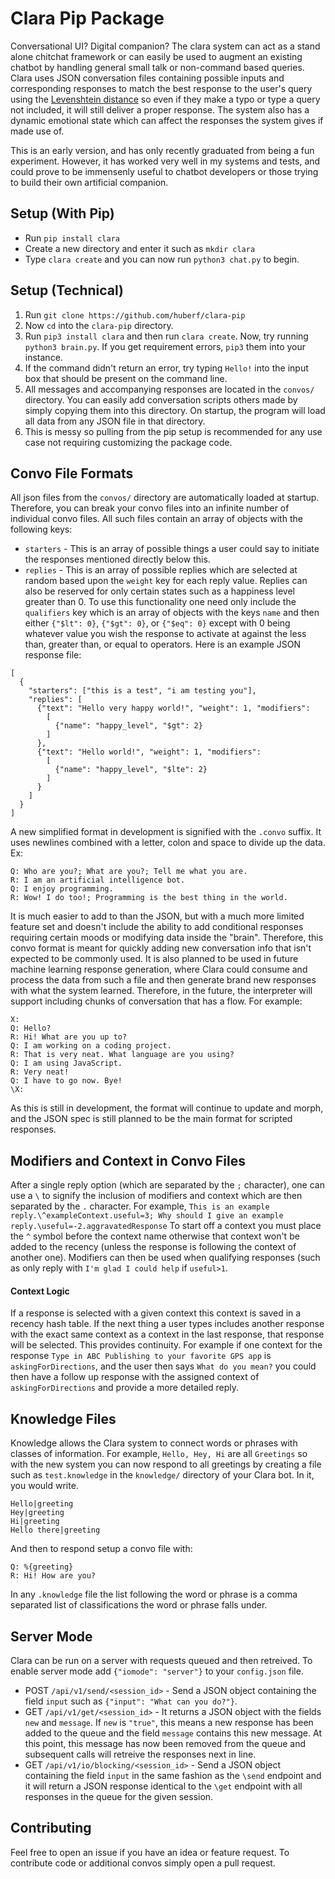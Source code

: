# Clara Pip Package

Conversational UI? Digital companion? The clara system can act as a stand alone chitchat framework or can easily be used to augment an existing chatbot by handling general small talk or non-command based queries. Clara uses JSON conversation files containing possible inputs and corresponding responses to match the best response to the user's query using the [Levenshtein distance](https://en.wikipedia.org/wiki/Levenshtein_distance) so even if they make a typo or type a query not included, it will still deliver a proper response. The system also has a dynamic emotional state which can affect the responses the system gives if made use of.

This is an early version, and has only recently graduated from being a fun experiment. However, it has worked very well in my systems and tests, and could prove to be immensenly useful to chatbot developers or those trying to build their own artificial companion.

## Setup (With Pip)
* Run `pip install clara`
* Create a new directory and enter it such as `mkdir clara`
* Type `clara create` and you can now run `python3 chat.py` to begin.

## Setup (Technical)

1. Run `git clone https://github.com/huberf/clara-pip`
2. Now `cd` into the `clara-pip` directory.
3. Run `pip3 install clara` and then run `clara create`. Now, try running `python3 brain.py`. If you get requirement errors, `pip3` them
   into your instance.
4. If the command didn't return an error, try typing `Hello!` into the input box
   that should be present on the command line.
5. All messages and accompanying responses are located in the `convos/`
   directory. You can easily add conversation scripts others made by simply
   copying them into this directory. On startup, the program will load all data
   from any JSON file in that directory.
6. This is messy so pulling from the pip setup is recommended for any use case
   not requiring customizing the package code.

## Convo File Formats
All json files from the `convos/` directory are automatically loaded at startup.
Therefore, you can break your convo files into an infinite number of individual
convo files. All such files contain an array of objects with the following keys:
* `starters` - This is an array of possible things a user could say to initiate
  the responses mentioned directly below this.
* `replies` - This is an array of possible replies which are selected at random
  based upon the `weight` key for each reply value. Replies can also be reserved
  for only certain states such as a happiness level greater than 0. To use this
  functionality one need only include the `qualifiers` key which is an array of
  objects with the keys `name` and then either `{"$lt": 0}`, `{"$gt": 0}`, or
  `{"$eq": 0}` except with 0 being whatever value you wish the response to
  activate at against the less than, greater than, or equal to operators.
Here is an example JSON response file:
```
[
  {
    "starters": ["this is a test", "i am testing you"],
    "replies": [
      {"text": "Hello very happy world!", "weight": 1, "modifiers": 
        [
          {"name": "happy_level", "$gt": 2}
        ]
      },
      {"text": "Hello world!", "weight": 1, "modifiers": 
        [
          {"name": "happy_level", "$lte": 2}
        ]
      }
    ]
  }
]
```
A new simplified format in development is signified with the `.convo` suffix. It
uses newlines combined with a letter, colon and space to divide up the data.
Ex:
```
Q: Who are you?; What are you?; Tell me what you are.
R: I am an artificial intelligence bot.
Q: I enjoy programming.
R: Wow! I do too!; Programming is the best thing in the world.
```
It is much easier to add to than the JSON, but with a much more limited feature
set and doesn't include the ability to add conditional responses requiring
certain moods or modifying data inside the "brain".
Therefore, this convo format is meant for quickly adding new conversation info
that isn't expected to be commonly used. It is also planned to be used in future
machine learning response generation, where Clara could consume and process the
data from such a file and then generate brand new responses with what the system
learned. Therefore, in the future, the interpreter will support including chunks
of conversation that has a flow. For example:
```
X:
Q: Hello?
R: Hi! What are you up to?
Q: I am working on a coding project.
R: That is very neat. What language are you using?
Q: I am using JavaScript.
R: Very neat!
Q: I have to go now. Bye!
\X:
```
As this is still in development, the format will continue to update and morph,
and the JSON spec is still planned to be the main format for scripted responses.

## Modifiers and Context in Convo Files
After a single reply option (which are separated by the `;` character), one can
use a `\` to signify the inclusion of modifiers and context which are then
separated by the `.` character. For example,
`This is an example reply.\^exampleContext.useful=3; Why should I give an example
reply.\useful=-2.aggravatedResponse`
To start off a context you must place the `^` symbol before the context name
otherwise that context won't be added to the recency (unless the response is
following the context of another one).
Modifiers can then be used when qualifying responses (such as only reply
with `I'm glad I could help` if `useful>1`.

#### Context Logic
If a response is selected with a given context this context is saved in a
recency hash table. If the next thing a user types includes another response
with the exact same context as a context in the last response, that response
will be selected. This provides continuity. For example if one context for the
response `Type in ABC Publishing to your favorite GPS app` is
`askingForDirections`, and the user then says `What do you mean?` you could then
have a follow up response with the assigned context of `askingForDirections` and
provide a more detailed reply.

## Knowledge Files
Knowledge allows the Clara system to connect words or phrases with classes of
information. For example, `Hello, Hey, Hi` are all `Greetings` so with the new
system you can now respond to all greetings by creating a file such as
`test.knowledge` in the `knowledge/` directory of your Clara bot.
In it, you would write.
```
Hello|greeting
Hey|greeting
Hi|greeting
Hello there|greeting
```
And then to respond setup a convo file with:
```
Q: %{greeting}
R: Hi! How are you?
```
In any `.knowledge` file the list following the word or phrase is a comma
separated list of classifications the word or phrase falls under.

## Server Mode

Clara can be run on a server with requests queued and then retreived.
To enable server mode add `{"iomode": "server"}` to your `config.json` file.
* POST `/api/v1/send/<session_id>` - Send a JSON object containing the field `input` such as
  `{"input": "What can you do?"}`.
* GET `/api/v1/get/<session_id>` - It returns a JSON object with the fields `new` and
  `message`. If `new` is `"true"`, this means a new response has been added to the
  queue and the field `message` contains this new message. At this point, this
  message has now been removed from the queue and subsequent calls will retreive
  the responses next in line.
* GET `/api/v1/io/blocking/<session_id>` - Send a JSON object containing the
  field `input` in the same fashion as the `\send` endpoint and it will return a JSON response
  identical to the `\get` endpoint with all responses in the queue for the given
  session.

## Contributing

Feel free to open an issue if you have an idea or feature request. To contribute
code or additional convos simply open a pull request.
